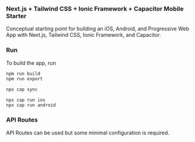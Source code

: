 ### Next.js + Tailwind CSS + Ionic Framework + Capacitor Mobile Starter

Conceptual starting point for building an iOS, Android, and Progressive Web App with Next.js, Tailwind CSS, Ionic Framework, and Capacitor.

### Run

To build the app, run

```bash
npm run build
npm run export
```

```bash
npx cap sync
```

```
npx cap run ios
npx cap run android
```

### API Routes

API Routes can be used but some minimal configuration is required.
